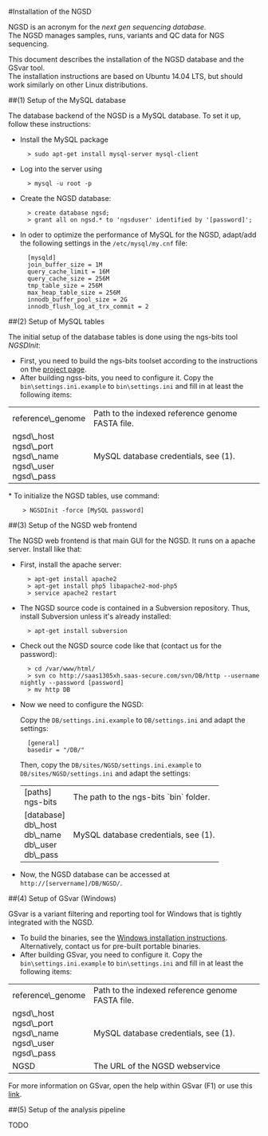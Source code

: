 
#Installation of the NGSD

NGSD is an acronym for the *next gen sequencing database*.  
The NGSD manages samples, runs, variants and QC data for NGS sequencing.

This document describes the installation of the NGSD database and the GSvar tool.  
The installation instructions are based on Ubuntu 14.04 LTS, but should work similarly on other Linux distributions.

##(1) Setup of the MySQL database

The database backend of the NGSD is a MySQL database. To set it up, follow these instructions:

* Install the MySQL package

		> sudo apt-get install mysql-server mysql-client

* Log into the server using

		> mysql -u root -p

* Create the NGSD database:

		> create database ngsd;
		> grant all on ngsd.* to 'ngsduser' identified by '[password]';

* In oder to optimize the performance of MySQL for the NGSD, adapt/add the following settings in the `/etc/mysql/my.cnf` file:

		[mysqld]
		join_buffer_size = 1M
		query_cache_limit = 16M
		query_cache_size = 256M
		tmp_table_size = 256M
		max_heap_table_size = 256M
		innodb_buffer_pool_size = 2G
		innodb_flush_log_at_trx_commit = 2


##(2) Setup of MySQL tables

The initial setup of the database tables is done using the ngs-bits tool *NGSDInit*:

* First, you need to build the ngs-bits toolset according to the instructions on the [project page](../../README.md).
* After building ngss-bits, you need to configure it. Copy the `bin\settings.ini.example` to `bin\settings.ini` and fill in at least the following items:
<table>
	<tr>
		<td>reference\_genome</td>
		<td>Path to the indexed reference genome FASTA file.</td>
	</tr>
	<tr>
		<td>ngsd\_host<br>ngsd\_port<br>ngsd\_name<br>ngsd\_user<br>ngsd\_pass</td>
		<td>MySQL database credentials, see (1).</td>
	</tr>
</table>
* To initialize the NGSD tables, use command:

		> NGSDInit -force [MySQL password]

##(3) Setup of the NGSD web frontend

The NGSD web frontend is that main GUI for the NGSD. It runs on a apache server.
Install like that:

* First, install the apache server:

		> apt-get install apache2
		> apt-get install php5 libapache2-mod-php5
		> service apache2 restart
* The NGSD source code is contained in a Subversion repository. Thus, install Subversion unless it's already installed:

		> apt-get install subversion

* Check out the NGSD source code like that (contact us for the password):
	
		> cd /var/www/html/
		> svn co http://saas1305xh.saas-secure.com/svn/DB/http --username nightly --password [password]
		> mv http DB

* Now we need to configure the NGSD:

  Copy the `DB/settings.ini.example` to `DB/settings.ini` and adapt the settings:
		
		[general]
		basedir = "/DB/"

  Then, copy the `DB/sites/NGSD/settings.ini.example` to `DB/sites/NGSD/settings.ini` and adapt the settings:
		
	<table>
		<tr>
			<td>[paths]<br>ngs-bits</td>
			<td>The path to the ngs-bits `bin` folder.</td>
		</tr>
		<tr>
			<td>[database]<br>db\_host<br>db\_name<br>db\_user<br>db\_pass</td>
			<td>MySQL database credentials, see (1).</td>
		</tr>
	</table>

* Now, the NGSD database can be accessed at `http://[servername]/DB/NGSD/`.

##(4) Setup of GSvar (Windows)

GSvar is a variant filtering and reporting tool for Windows that is tightly integrated with the NGSD.

* To build the binaries, see the [Windows installation instructions](../install_win.md).  
  Alternatively, contact us for pre-built portable binaries.
* After building GSvar, you need to configure it. Copy the `bin\settings.ini.example` to `bin\settings.ini` and fill in at least the following items:
<table>
	<tr>
		<td>reference\_genome</td>
		<td>Path to the indexed reference genome FASTA file.</td>
	</tr>
	<tr>
		<td>ngsd\_host<br>ngsd\_port<br>ngsd\_name<br>ngsd\_user<br>ngsd\_pass</td>
		<td>MySQL database credentials, see (1).</td>
	</tr>
	<tr>
		<td>NGSD</td>
		<td>The URL of the NGSD webservice</td>
	</tr>
</table>

For more information on GSvar, open the help within GSvar (F1) or use this [link](../GSvar/index.md).


##(5) Setup of the analysis pipeline 

TODO







